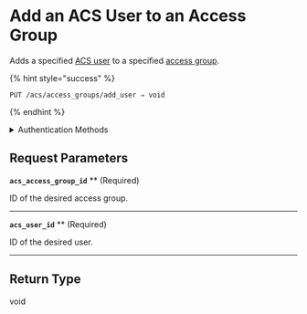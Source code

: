 # Add an ACS User to an Access Group

Adds a specified [ACS user](https://docs.seam.co/latest/capability-guides/access-systems/user-management) to a specified [access group](https://docs.seam.co/latest/capability-guides/access-systems/assigning-users-to-access-groups).

{% hint style="success" %}
```
PUT /acs/access_groups/add_user ⇒ void
```
{% endhint %}

<details>

<summary>Authentication Methods</summary>

- API key
- Personal access token
  <br>Must also include the `seam-workspace` header in the request.
</details>

## Request Parameters

**`acs_access_group_id`** ** (Required)

ID of the desired access group.

---

**`acs_user_id`** ** (Required)

ID of the desired user.

---


## Return Type

void
